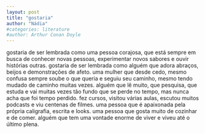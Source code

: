 ```yaml
---
layout: post
title: "gostaria"
author: "Nádia"
#categories: literature
#author: Arthur Conan Doyle
---
```


gostaria de ser lembrada como uma pessoa corajosa, 
que está sempre em busca de conhecer novas pessoas, 
experimentar novos sabores e ouvir histórias outras.
gostaria de ser lembrada como alguém que adora abraços,
beijos e demonstrações de afeto. uma mulher que desde cedo,
mesmo confusa sempre soube o que queria e seguiu seu
caminho, mesmo tendo mudado de caminho muitas vezes.
alguém que lê muito, que pesquisa, que estuda e vai muitas vezes
tão fundo que se perde no tempo, mas nunca acha que foi tempo perdido.
 fez cursos, visitou várias aulas, escutou muitos podcasts e viu centenas
 de filmes. uma pessoa que é apaixonada pela própria caligrafia, escrita e looks.
 uma pessoa que gosta muito de cozinhar e de comer. alguém que tem uma vontade 
 enorme de viver e viveu até o último plena.

